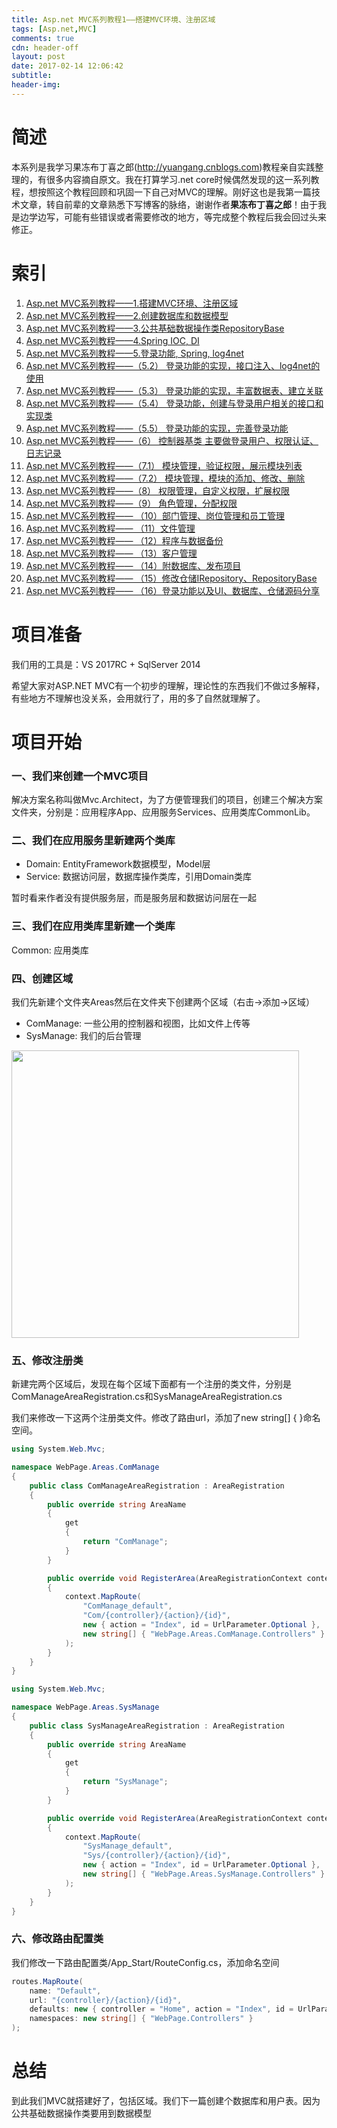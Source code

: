 ```yaml
---
title: Asp.net MVC系列教程1——搭建MVC环境、注册区域
tags: [Asp.net,MVC]
comments: true
cdn: header-off
layout: post
date: 2017-02-14 12:06:42
subtitle:
header-img:
---
```


# 简述

本系列是我学习果冻布丁喜之郎(http://yuangang.cnblogs.com)教程亲自实践整理的，有很多内容摘自原文。我在打算学习.net core时候偶然发现的这一系列教程，想按照这个教程回顾和巩固一下自己对MVC的理解。刚好这也是我第一篇技术文章，转自前辈的文章熟悉下写博客的脉络，谢谢作者**果冻布丁喜之郎**！由于我是边学边写，可能有些错误或者需要修改的地方，等完成整个教程后我会回过头来修正。

# 索引

1. <a href="{% post_path mvc-lesson1 %}" target="_blank">Asp.net MVC系列教程——1.搭建MVC环境、注册区域</a>
1. <a href="{% post_path mvc-lesson2 %}" target="_blank">Asp.net MVC系列教程——2.创建数据库和数据模型</a>
1. <a href="{% post_path mvc-lesson3 %}" target="_blank">Asp.net MVC系列教程——3.公共基础数据操作类RepositoryBase</a>
1. <a href="{% post_path mvc-lesson4 %}" target="_blank">Asp.net MVC系列教程——4.Spring IOC, DI</a>
1. <a href="{% post_path mvc-lesson5 %}" target="_blank">Asp.net MVC系列教程——5.登录功能, Spring, log4net</a>
1. <a href="{% post_path mvc-lesson6 %}" target="_blank">Asp.net MVC系列教程——（5.2） 登录功能的实现，接口注入、log4net的使用</a>
1. <a href="{% post_path mvc-lesson7 %}" target="_blank">Asp.net MVC系列教程——（5.3） 登录功能的实现，丰富数据表、建立关联</a>
1. <a href="{% post_path mvc-lesson8 %}" target="_blank">Asp.net MVC系列教程——（5.4） 登录功能，创建与登录用户相关的接口和实现类</a>
1. <a href="{% post_path mvc-lesson9 %}" target="_blank">Asp.net MVC系列教程——（5.5） 登录功能的实现，完善登录功能</a>
1. <a href="{% post_path mvc-lesson10 %}" target="_blank">Asp.net MVC系列教程——（6） 控制器基类 主要做登录用户、权限认证、日志记录</a>
1. <a href="{% post_path mvc-lesson11 %}" target="_blank">Asp.net MVC系列教程——（7.1） 模块管理，验证权限，展示模块列表</a>
1. <a href="{% post_path mvc-lesson12 %}" target="_blank">Asp.net MVC系列教程——（7.2） 模块管理，模块的添加、修改、删除</a>
1. <a href="{% post_path mvc-lesson13 %}" target="_blank">Asp.net MVC系列教程——（8） 权限管理，自定义权限，扩展权限</a>
1. <a href="{% post_path mvc-lesson14 %}" target="_blank">Asp.net MVC系列教程——（9） 角色管理，分配权限</a>
1. <a href="{% post_path mvc-lesson15 %}" target="_blank">Asp.net MVC系列教程—— （10）部门管理、岗位管理和员工管理</a>
1. <a href="{% post_path mvc-lesson16 %}" target="_blank">Asp.net MVC系列教程—— （11）文件管理</a>
1. <a href="{% post_path mvc-lesson17 %}" target="_blank">Asp.net MVC系列教程—— （12）程序与数据备份</a>
1. <a href="{% post_path mvc-lesson18 %}" target="_blank">Asp.net MVC系列教程—— （13）客户管理</a>
1. <a href="{% post_path mvc-lesson19 %}" target="_blank">Asp.net MVC系列教程—— （14）附数据库、发布项目</a>
1. <a href="{% post_path mvc-lesson20 %}" target="_blank">Asp.net MVC系列教程—— （15）修改仓储IRepository、RepositoryBase</a>
1. <a href="{% post_path mvc-lesson21 %}" target="_blank">Asp.net MVC系列教程—— （16）登录功能以及UI、数据库、仓储源码分享</a>

# 项目准备

我们用的工具是：VS 2017RC + SqlServer 2014

希望大家对ASP.NET MVC有一个初步的理解，理论性的东西我们不做过多解释，有些地方不理解也没关系，会用就行了，用的多了自然就理解了。

# 项目开始

### 一、我们来创建一个MVC项目

解决方案名称叫做Mvc.Architect，为了方便管理我们的项目，创建三个解决方案文件夹，分别是：应用程序App、应用服务Services、应用类库CommonLib。

### 二、我们在应用服务里新建两个类库

- Domain: EntityFramework数据模型，Model层
- Service: 数据访问层，数据库操作类库，引用Domain类库

暂时看来作者没有提供服务层，而是服务层和数据访问层在一起

### 三、我们在应用类库里新建一个类库

Common: 应用类库

### 四、创建区域

我们先新建个文件夹Areas然后在文件夹下创建两个区域（右击→添加→区域）

- ComManage: 一些公用的控制器和视图，比如文件上传等
- SysManage: 我们的后台管理

<img src="{% asset_path mvc1_areas.png %}" style="height:460px;">

### 五、修改注册类

新建完两个区域后，发现在每个区域下面都有一个注册的类文件，分别是ComManageAreaRegistration.cs和SysManageAreaRegistration.cs

我们来修改一下这两个注册类文件。修改了路由url，添加了new string[] { }命名空间。

```csharp
using System.Web.Mvc;

namespace WebPage.Areas.ComManage
{
    public class ComManageAreaRegistration : AreaRegistration
    {
        public override string AreaName
        {
            get
            {
                return "ComManage";
            }
        }

        public override void RegisterArea(AreaRegistrationContext context)
        {
            context.MapRoute(
                "ComManage_default",
                "Com/{controller}/{action}/{id}",
                new { action = "Index", id = UrlParameter.Optional },
                new string[] { "WebPage.Areas.ComManage.Controllers" }
            );
        }
    }
}
```
```csharp
using System.Web.Mvc;

namespace WebPage.Areas.SysManage
{
    public class SysManageAreaRegistration : AreaRegistration
    {
        public override string AreaName
        {
            get
            {
                return "SysManage";
            }
        }

        public override void RegisterArea(AreaRegistrationContext context)
        {
            context.MapRoute(
                "SysManage_default",
                "Sys/{controller}/{action}/{id}",
                new { action = "Index", id = UrlParameter.Optional },
                new string[] { "WebPage.Areas.SysManage.Controllers" }
            );
        }
    }
}
```

### 六、修改路由配置类

我们修改一下路由配置类/App_Start/RouteConfig.cs，添加命名空间

```csharp
routes.MapRoute(
    name: "Default",
    url: "{controller}/{action}/{id}",
    defaults: new { controller = "Home", action = "Index", id = UrlParameter.Optional },
    namespaces: new string[] { "WebPage.Controllers" }
);
```

# 总结

到此我们MVC就搭建好了，包括区域。我们下一篇创建个数据库和用户表。因为公共基础数据操作类要用到数据模型

<!--
1. {% post_link mvc-lesson1 Asp.net MVC系列教程——（1）搭建MVC环境、注册区域 %}
1. {% post_link mvc-lesson2 Asp.net MVC系列教程——（2）创建数据库和数据模型 %}
1. {% post_link mvc-lesson2 Asp.net MVC系列教程——（3）公共基础数据操作类 RepositoryBase %}
1. {% post_link mvc-lesson2 Asp.net MVC系列教程——（4）对前面的一些问题汇总和总结 %}
1. {% post_link mvc-lesson2 Asp.net MVC系列教程——（5.1） 登录功能的实现，开始接触Spring IOC、DI %}
1. {% post_link mvc-lesson2 Asp.net MVC系列教程——（5.2） 登录功能的实现，接口注入、log4net的使用 %}
1. {% post_link mvc-lesson2 Asp.net MVC系列教程——（5.3） 登录功能的实现，丰富数据表、建立关联 %}
1. {% post_link mvc-lesson2 Asp.net MVC系列教程——（5.4） 登录功能的实现，创建与登录用户相关的接口和实现类 %}
1. {% post_link mvc-lesson2 Asp.net MVC系列教程——（5.5） 登录功能的实现，完善登录功能 %}
1. {% post_link mvc-lesson2 Asp.net MVC系列教程——（6） 控制器基类 主要做登录用户、权限认证、日志记录等工作 %}
1. {% post_link mvc-lesson2 Asp.net MVC系列教程——（7.1） 模块管理，验证权限，展示模块列表 %}
1. {% post_link mvc-lesson2 Asp.net MVC系列教程——（7.2） 模块管理，模块的添加、修改、删除 %}
1. {% post_link mvc-lesson2 Asp.net MVC系列教程——（8） 权限管理，自定义权限，扩展权限 %}
1. {% post_link mvc-lesson2 Asp.net MVC系列教程——（9） 角色管理，分配权限 %}
1. {% post_link mvc-lesson2 Asp.net MVC系列教程—— （10）部门管理、岗位管理和员工管理 %}
1. {% post_link mvc-lesson2 Asp.net MVC系列教程—— （11）文件管理 %}
1. {% post_link mvc-lesson2 Asp.net MVC系列教程—— （12）程序与数据备份 %}
1. {% post_link mvc-lesson2 Asp.net MVC系列教程—— （13）客户管理 %}
1. {% post_link mvc-lesson2 Asp.net MVC系列教程—— （14）附数据库、发布项目 %}
1. {% post_link mvc-lesson2 Asp.net MVC系列教程—— （15）源码分享一：修改仓储IRepository、RepositoryBase %}
1. {% post_link mvc-lesson2 Asp.net MVC系列教程—— （16）源码分享二：登录功能以及UI、数据库、仓储源码分享 %} -->
